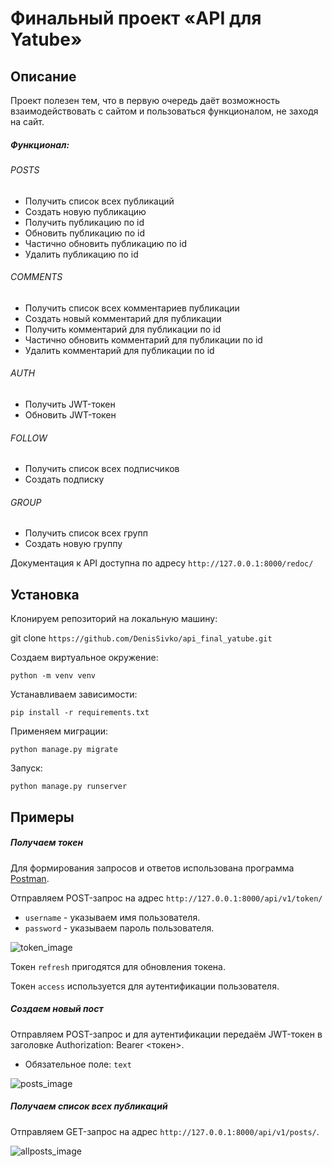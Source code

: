 # Финальный проект «API для Yatube»
## Описание
Проект полезен тем, что в первую очередь даёт возможность взаимодействовать с сайтом и пользоваться функционалом, не заходя на сайт.
##### Функционал:
###### POSTS
- Получить список всех публикаций
- Создать новую публикацию
- Получить публикацию по id
- Обновить публикацию по id
- Частично обновить публикацию по id
- Удалить публикацию по id
###### COMMENTS
- Получить список всех комментариев публикации
- Создать новый комментарий для публикации
- Получить комментарий для публикации по id
- Частично обновить комментарий для публикации по id
- Удалить комментарий для публикации по id
###### AUTH
- Получить JWT-токен
- Обновить JWT-токен
###### FOLLOW
- Получить список всех подписчиков
- Создать подписку
###### GROUP
- Получить список всех групп
- Создать новую группу

Документация к API доступна по адресу `http://127.0.0.1:8000/redoc/`
## Установка
Клонируем репозиторий на локальную машину:

git clone `https://github.com/DenisSivko/api_final_yatube.git`

Создаем виртуальное окружение:

`python -m venv venv`

Устанавливаем зависимости:

`pip install -r requirements.txt`

Применяем миграции:

`python manage.py migrate`

Запуск:

`python manage.py runserver`

## Примеры
##### Получаем токен
Для формирования запросов и ответов использована программа [Postman](https://www.postman.com/).

Отправляем POST-запрос на адрес `http://127.0.0.1:8000/api/v1/token/` 

- `username` - указываем имя пользователя.
- `password` - указываем пароль пользователя.

![token_image](https://i.ibb.co/nLcD2Pv/token.png)

Токен `refresh` пригодятся для обновления токена.

Токен `access` используется для аутентификации пользователя.

##### Создаем новый пост
Отправляем POST-запрос и для аутентификации передаём JWT-токен в заголовке Authorization: Bearer <токен>.
- Обязательное поле: `text`

![posts_image](https://i.ibb.co/KLLsfP6/posts.png)

##### Получаем список всех публикаций
Отправляем GET-запрос на адрес `http://127.0.0.1:8000/api/v1/posts/`.

![allposts_image](https://i.ibb.co/qpsnphB/allposts.png)


